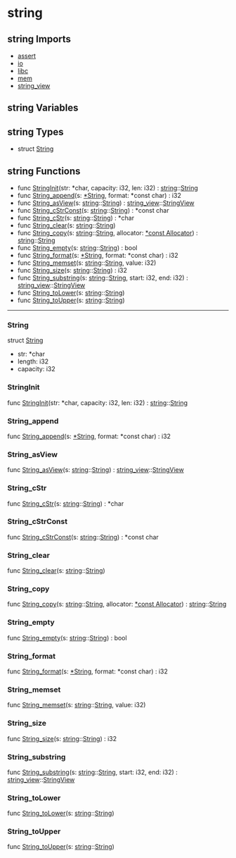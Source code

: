 # string

## string Imports

* [assert](assert\.md)
* [io](io\.md)
* [libc](libc\.md)
* [mem](mem\.md)
* [string\_view](string\_view\.md)


## string Variables



## string Types

* struct [String](#String)


## string Functions

* func [StringInit](#StringInit)(str: *char, capacity: i32, len: i32) : [string](#string)::[String](#String)
* func [String\_append](#String\_append)(s: [\*String](#String), format: *const char) : i32
* func [String\_asView](#String\_asView)(s: [string](#string)::[String](#String)) : [string\_view](string\_view\.md)::[StringView](StringView\.md)
* func [String\_cStrConst](#String\_cStrConst)(s: [string](#string)::[String](#String)) : *const char
* func [String\_cStr](#String\_cStr)(s: [string](#string)::[String](#String)) : *char
* func [String\_clear](#String\_clear)(s: [string](#string)::[String](#String))
* func [String\_copy](#String\_copy)(s: [string](#string)::[String](#String), allocator: [\*const Allocator](#Allocator)) : [string](#string)::[String](#String)
* func [String\_empty](#String\_empty)(s: [string](#string)::[String](#String)) : bool
* func [String\_format](#String\_format)(s: [\*String](#String), format: *const char) : i32
* func [String\_memset](#String\_memset)(s: [string](#string)::[String](#String), value: i32)
* func [String\_size](#String\_size)(s: [string](#string)::[String](#String)) : i32
* func [String\_substring](#String\_substring)(s: [string](#string)::[String](#String), start: i32, end: i32) : [string\_view](string\_view\.md)::[StringView](StringView\.md)
* func [String\_toLower](#String\_toLower)(s: [string](#string)::[String](#String))
* func [String\_toUpper](#String\_toUpper)(s: [string](#string)::[String](#String))



***
### String


struct [String](#String)

* str: *char
* length: i32
* capacity: i32



### StringInit


func [StringInit](#StringInit)(str: *char, capacity: i32, len: i32) : [string](#string)::[String](#String)


### String\_append


func [String\_append](#String\_append)(s: [\*String](#String), format: *const char) : i32


### String\_asView


func [String\_asView](#String\_asView)(s: [string](#string)::[String](#String)) : [string\_view](string\_view\.md)::[StringView](StringView\.md)


### String\_cStr


func [String\_cStr](#String\_cStr)(s: [string](#string)::[String](#String)) : *char


### String\_cStrConst


func [String\_cStrConst](#String\_cStrConst)(s: [string](#string)::[String](#String)) : *const char


### String\_clear


func [String\_clear](#String\_clear)(s: [string](#string)::[String](#String))


### String\_copy


func [String\_copy](#String\_copy)(s: [string](#string)::[String](#String), allocator: [\*const Allocator](#Allocator)) : [string](#string)::[String](#String)


### String\_empty


func [String\_empty](#String\_empty)(s: [string](#string)::[String](#String)) : bool


### String\_format


func [String\_format](#String\_format)(s: [\*String](#String), format: *const char) : i32


### String\_memset


func [String\_memset](#String\_memset)(s: [string](#string)::[String](#String), value: i32)


### String\_size


func [String\_size](#String\_size)(s: [string](#string)::[String](#String)) : i32


### String\_substring


func [String\_substring](#String\_substring)(s: [string](#string)::[String](#String), start: i32, end: i32) : [string\_view](string\_view\.md)::[StringView](StringView\.md)


### String\_toLower


func [String\_toLower](#String\_toLower)(s: [string](#string)::[String](#String))


### String\_toUpper


func [String\_toUpper](#String\_toUpper)(s: [string](#string)::[String](#String))


